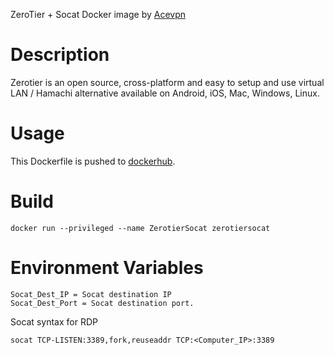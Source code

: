 ZeroTier + Socat Docker image by [Acevpn](https://www.acevpn.com/)

# Description

Zerotier is an open source, cross-platform and easy to setup and use virtual LAN / Hamachi alternative available on Android, iOS, Mac, Windows, Linux.

# Usage

This Dockerfile is pushed to [dockerhub](https://hub.docker.com/r/acevpn/zerotiersocat/).

# Build

```docker build -t zerotiersocat .
docker run --privileged --name ZerotierSocat zerotiersocat
```

# Environment Variables

```Zerotier_Network_ID = Your Zerotier Network ID. Create your network at https://my.zerotier.com/
Socat_Dest_IP = Socat destination IP
Socat_Dest_Port = Socat destination port.
```

Socat syntax for RDP
```
socat TCP-LISTEN:3389,fork,reuseaddr TCP:<Computer_IP>:3389
```
